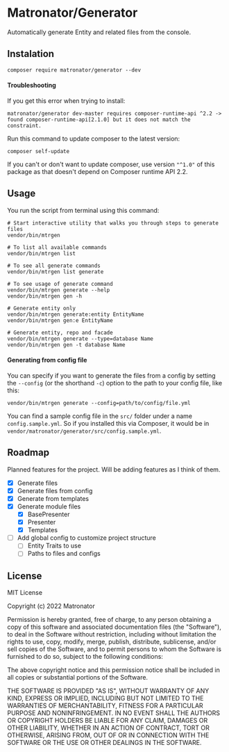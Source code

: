 # Matronator/Generator

Automatically generate Entity and related files from the console.

## Instalation

```
composer require matronator/generator --dev
```

#### Troubleshooting

If you get this error when trying to install:

```
matronator/generator dev-master requires composer-runtime-api ^2.2 -> found composer-runtime-api[2.1.0] but it does not match the constraint.
```

Run this command to update composer to the latest version:

```
composer self-update
```

If you can't or don't want to update composer, use version `"^1.0"` of this package as that doesn't depend on Composer runtime API 2.2.

## Usage

You run the script from terminal using this command:

```
# Start interactive utility that walks you through steps to generate files
vendor/bin/mtrgen

# To list all available commands
vendor/bin/mtrgen list

# To see all generate commands
vendor/bin/mtrgen list generate

# To see usage of generate command
vendor/bin/mtrgen generate --help
vendor/bin/mtrgen gen -h

# Generate entity only
vendor/bin/mtrgen generate:entity EntityName
vendor/bin/mtrgen gen:e EntityName

# Generate entity, repo and facade
vendor/bin/mtrgen generate --type=database Name
vendor/bin/mtrgen gen -t database Name
```

#### Generating from config file

You can specify if you want to generate the files from a config by setting the `--config` (or the shorthand `-c`) option to the path to your config file, like this:

```
vendor/bin/mtrgen generate --config=path/to/config/file.yml
```

You can find a sample config file in the `src/` folder under a name `config.sample.yml`. So if you installed this via Composer, it would be in `vendor/matronator/generator/src/config.sample.yml`.

## Roadmap

Planned features for the project. Will be adding features as I think of them.

* [x] Generate files
* [x] Generate files from config
* [x] Generate from templates
* [x] Generate module files
  * [x] BasePresenter
  * [x] Presenter
  * [x] Templates
* [ ] Add global config to customize project structure
  * [ ] Entity Traits to use
  * [ ] Paths to files and configs

## License

MIT License

Copyright (c) 2022 Matronator

Permission is hereby granted, free of charge, to any person obtaining a copy of this software and associated documentation files (the "Software"), to deal in the Software without restriction, including without limitation the rights to use, copy, modify, merge, publish, distribute, sublicense, and/or sell copies of the Software, and to permit persons to whom the Software is furnished to do so, subject to the following conditions:

The above copyright notice and this permission notice shall be included in all copies or substantial portions of the Software.

THE SOFTWARE IS PROVIDED "AS IS", WITHOUT WARRANTY OF ANY KIND, EXPRESS OR IMPLIED, INCLUDING BUT NOT LIMITED TO THE WARRANTIES OF MERCHANTABILITY, FITNESS FOR A PARTICULAR PURPOSE AND NONINFRINGEMENT. IN NO EVENT SHALL THE AUTHORS OR COPYRIGHT HOLDERS BE LIABLE FOR ANY CLAIM, DAMAGES OR OTHER LIABILITY, WHETHER IN AN ACTION OF CONTRACT, TORT OR OTHERWISE, ARISING FROM, OUT OF OR IN CONNECTION WITH THE SOFTWARE OR THE USE OR OTHER DEALINGS IN THE SOFTWARE.
